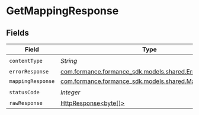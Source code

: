 # GetMappingResponse


## Fields

| Field                                                                                                                    | Type                                                                                                                     | Required                                                                                                                 | Description                                                                                                              |
| ------------------------------------------------------------------------------------------------------------------------ | ------------------------------------------------------------------------------------------------------------------------ | ------------------------------------------------------------------------------------------------------------------------ | ------------------------------------------------------------------------------------------------------------------------ |
| `contentType`                                                                                                            | *String*                                                                                                                 | :heavy_check_mark:                                                                                                       | N/A                                                                                                                      |
| `errorResponse`                                                                                                          | [com.formance.formance_sdk.models.shared.ErrorResponse](../../models/shared/ErrorResponse.md)                            | :heavy_minus_sign:                                                                                                       | Error                                                                                                                    |
| `mappingResponse`                                                                                                        | [com.formance.formance_sdk.models.shared.MappingResponse](../../models/shared/MappingResponse.md)                        | :heavy_minus_sign:                                                                                                       | OK                                                                                                                       |
| `statusCode`                                                                                                             | *Integer*                                                                                                                | :heavy_check_mark:                                                                                                       | N/A                                                                                                                      |
| `rawResponse`                                                                                                            | [HttpResponse<byte[]>](https://docs.oracle.com/en/java/javase/11/docs/api/java.net.http/java/net/http/HttpResponse.html) | :heavy_minus_sign:                                                                                                       | N/A                                                                                                                      |